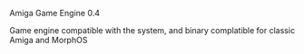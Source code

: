 Amiga Game Engine 0.4

Game engine compatible with the system, and binary complatible for classic Amiga and MorphOS